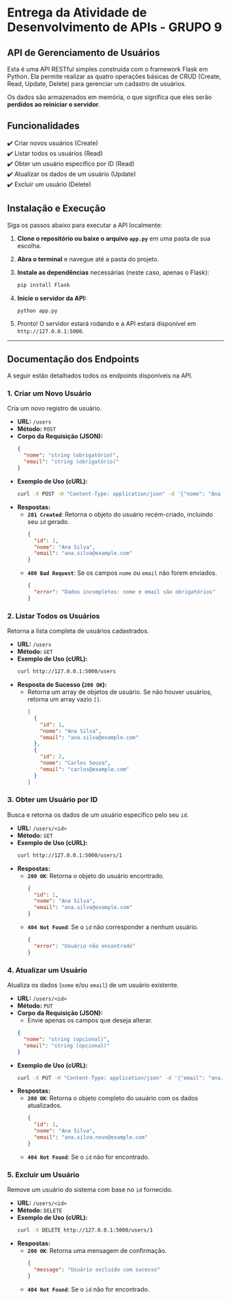 # Entrega da Atividade de Desenvolvimento de APIs - GRUPO 9

## API de Gerenciamento de Usuários

Esta é uma API RESTful simples construída com o framework Flask em Python. Ela permite realizar as quatro operações básicas de CRUD (Create, Read, Update, Delete) para gerenciar um cadastro de usuários.

Os dados são armazenados em memória, o que significa que eles serão **perdidos ao reiniciar o servidor**.

## Funcionalidades

✔️ Criar novos usuários (Create)\
✔️ Listar todos os usuários (Read)\
✔️ Obter um usuário específico por ID (Read)\
✔️ Atualizar os dados de um usuário (Update)\
✔️ Excluir um usuário (Delete)

## Instalação e Execução

Siga os passos abaixo para executar a API localmente:

1.  **Clone o repositório ou baixe o arquivo `app.py`** em uma pasta de sua escolha.

2.  **Abra o terminal** e navegue até a pasta do projeto.

3.  **Instale as dependências** necessárias (neste caso, apenas o Flask):

    ```bash
    pip install Flask
    ```

4.  **Inicie o servidor da API:**

    ```bash
    python app.py
    ```

5.  Pronto\! O servidor estará rodando e a API estará disponível em `http://127.0.0.1:5000`.

-----

## Documentação dos Endpoints

A seguir estão detalhados todos os endpoints disponíveis na API.

### 1\. Criar um Novo Usuário

Cria um novo registro de usuário.

  - **URL:** `/users`
  - **Método:** `POST`
  - **Corpo da Requisição (JSON):**
    ```json
    {
      "nome": "string (obrigatório)",
      "email": "string (obrigatório)"
    }
    ```
  - **Exemplo de Uso (cURL):**
    ```bash
    curl -X POST -H "Content-Type: application/json" -d '{"nome": "Ana Silva", "email": "ana.silva@example.com"}' http://127.0.0.1:5000/users
    ```
  - **Respostas:**
      - **`201 Created`**: Retorna o objeto do usuário recém-criado, incluindo seu `id` gerado.
        ```json
        {
          "id": 1,
          "nome": "Ana Silva",
          "email": "ana.silva@example.com"
        }
        ```
      - **`400 Bad Request`**: Se os campos `nome` ou `email` não forem enviados.
        ```json
        {
          "error": "Dados incompletos: nome e email são obrigatórios"
        }
        ```

### 2\. Listar Todos os Usuários

Retorna a lista completa de usuários cadastrados.

  - **URL:** `/users`
  - **Método:** `GET`
  - **Exemplo de Uso (cURL):**
    ```bash
    curl http://127.0.0.1:5000/users
    ```
  - **Resposta de Sucesso (`200 OK`):**
      - Retorna um array de objetos de usuário. Se não houver usuários, retorna um array vazio `[]`.
        ```json
        [
          {
            "id": 1,
            "nome": "Ana Silva",
            "email": "ana.silva@example.com"
          },
          {
            "id": 2,
            "nome": "Carlos Souza",
            "email": "carlos@example.com"
          }
        ]
        ```

### 3\. Obter um Usuário por ID

Busca e retorna os dados de um usuário específico pelo seu `id`.

  - **URL:** `/users/<id>`
  - **Método:** `GET`
  - **Exemplo de Uso (cURL):**
    ```bash
    curl http://127.0.0.1:5000/users/1
    ```
  - **Respostas:**
      - **`200 OK`**: Retorna o objeto do usuário encontrado.
        ```json
        {
          "id": 1,
          "nome": "Ana Silva",
          "email": "ana.silva@example.com"
        }
        ```
      - **`404 Not Found`**: Se o `id` não corresponder a nenhum usuário.
        ```json
        {
          "error": "Usuário não encontrado"
        }
        ```

### 4\. Atualizar um Usuário

Atualiza os dados (`nome` e/ou `email`) de um usuário existente.

  - **URL:** `/users/<id>`
  - **Método:** `PUT`
  - **Corpo da Requisição (JSON):**
      - Envie apenas os campos que deseja alterar.
    <!-- end list -->
    ```json
    {
      "nome": "string (opcional)",
      "email": "string (opcional)"
    }
    ```
  - **Exemplo de Uso (cURL):**
    ```bash
    curl -X PUT -H "Content-Type: application/json" -d '{"email": "ana.silva.novo@example.com"}' http://127.0.0.1:5000/users/1
    ```
  - **Respostas:**
      - **`200 OK`**: Retorna o objeto completo do usuário com os dados atualizados.
        ```json
        {
          "id": 1,
          "nome": "Ana Silva",
          "email": "ana.silva.novo@example.com"
        }
        ```
      - **`404 Not Found`**: Se o `id` não for encontrado.

### 5\. Excluir um Usuário

Remove um usuário do sistema com base no `id` fornecido.

  - **URL:** `/users/<id>`
  - **Método:** `DELETE`
  - **Exemplo de Uso (cURL):**
    ```bash
    curl -X DELETE http://127.0.0.1:5000/users/1
    ```
  - **Respostas:**
      - **`200 OK`**: Retorna uma mensagem de confirmação.
        ```json
        {
          "message": "Usuário excluído com sucesso"
        }
        ```
      - **`404 Not Found`**: Se o `id` não for encontrado.
